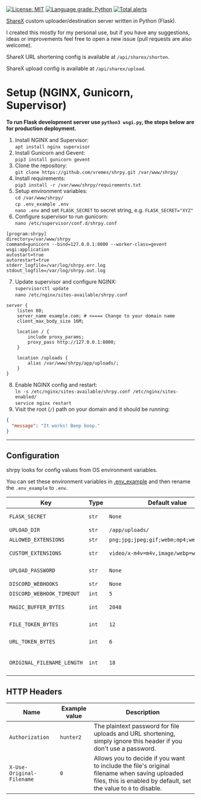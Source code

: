 [![License: MIT](https://img.shields.io/badge/License-MIT-blue.svg)](https://opensource.org/licenses/MIT)
[![Language grade: Python](https://img.shields.io/lgtm/grade/python/g/vremes/shrpy.svg?logo=lgtm&logoWidth=18)](https://lgtm.com/projects/g/vremes/shrpy/context:python)
[![Total alerts](https://img.shields.io/lgtm/alerts/g/vremes/shrpy.svg?logo=lgtm&logoWidth=18)](https://lgtm.com/projects/g/vremes/shrpy/alerts/)

[ShareX](https://getsharex.com/) custom uploader/destination server written in Python (Flask).

I created this mostly for my personal use, but if you have any suggestions, ideas or improvements feel free to open a new issue (pull requests are also welcome).

ShareX URL shortening config is available at `/api/sharex/shorten`.

ShareX upload config is available at `/api/sharex/upload`.

# Setup (NGINX, Gunicorn, Supervisor)

**To run Flask development server use `python3 wsgi.py`, the steps below are for production deployment.**

1. Install NGINX and Supervisor:  
`apt install nginx supervisor`
3. Install Gunicorn and Gevent:  
`pip3 install gunicorn gevent`
4. Clone the repository:  
`git clone https://github.com/vremes/shrpy.git /var/www/shrpy/`
6. Install requirements:  
`pip3 install -r /var/www/shrpy/requirements.txt`
7. Setup environment variables:  
`cd /var/www/shrpy/`  
`cp .env_example .env`  
`nano .env` and set `FLASK_SECRET` to secret string, e.g. `FLASK_SECRET="XYZ"`  
9. Configure supervisor to run gunicorn:  
`nano /etc/supervisor/conf.d/shrpy.conf`
```
[program:shrpy]
directory=/var/www/shrpy
command=gunicorn --bind=127.0.0.1:8000 --worker-class=gevent wsgi:application
autostart=true
autorestart=true
stderr_logfile=/var/log/shrpy.err.log
stdout_logfile=/var/log/shrpy.out.log
```
7. Update supervisor and configure NGINX:  
`supervisorctl update`  
`nano /etc/nginx/sites-available/shrpy.conf`  
```nginx
server {
    listen 80;
    server_name example.com; # <==== Change to your domain name
    client_max_body_size 16M;

    location / {
        include proxy_params;
        proxy_pass http://127.0.0.1:8000;
    }

    location /uploads {
        alias /var/www/shrpy/app/uploads/;
    }
}
 ```
8. Enable NGINX config and restart:  
`ln -s /etc/nginx/sites-available/shrpy.conf /etc/nginx/sites-enabled/`  
`service nginx restart`  
8. Visit the root (`/`) path on your domain and it should be running:
```json
{
  "message": "It works! Beep boop."
}
```
---
## Configuration
shrpy looks for config values from OS environment variables.

You can set these environment variables in [.env_example](https://github.com/vremes/shrpy/blob/master/.env_example) and then rename the `.env_example` to `.env`.

| Key | Type | Default value | Description |
| ------ | ------ | ------ | ------ |
| `FLASK_SECRET` | `str` |  `None` | Secret key for Flask application, see https://flask.palletsprojects.com/en/2.0.x/config/#SECRET_KEY |
| `UPLOAD_DIR` | `str` | `/app/uploads/` | Path for uploaded files. |
| `ALLOWED_EXTENSIONS` | `str` | `png;jpg;jpeg;gif;webm;mp4;webp;txt;m4v` | Allowed file extensions separated by semicolon. |
| `CUSTOM_EXTENSIONS` | `str` | `video/x-m4v=m4v,image/webp=webp` | Additional `mimetype=extension` pairs for Python `mimetypes` module |
| `UPLOAD_PASSWORD` | `str` | `None` | The password to protect `/api/upload` and `/api/shorten` endpoints. |
| `DISCORD_WEBHOOKS` | `str` | `None` | Discord webhook URLs separated by semicolon. |
| `DISCORD_WEBHOOK_TIMEOUT` | `int` | `5` | Timeout for Discord webhook requests in seconds. |
| `MAGIC_BUFFER_BYTES` | `int` | `2048` | The amount of bytes `python-magic` will read from uploaded file to determine its extension. |
| `FILE_TOKEN_BYTES` | `int` | `12` | The amount of bytes `secrets.token_urlsafe` will use to generate filenames. |
| `URL_TOKEN_BYTES` | `int` | `6` | The amount of bytes `secrets.token_urlsafe` will use to generate shortened URLs. |
| `ORIGINAL_FILENAME_LENGTH` | `int` | `18` | The amount of characters which will be appended to random filename from original filename when `X-Use-Original-Filename` header value is set to `1`. |

## HTTP Headers

| Name | Example value | Description |
| ------ | ------ | ------ |
`Authorization` | `hunter2` | The plaintext password for file uploads and URL shortening, simply ignore this header if you don't use a password. |
|`X-Use-Original-Filename` | `0` | Allows you to decide if you want to include the file's original filename when saving uploaded files, this is enabled by default, set the value to `0` to disable. |
